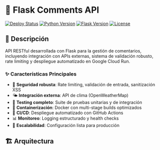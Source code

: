 # 🚀 Flask Comments API

[![Deploy Status](https://img.shields.io/badge/deploy-success-green.svg)](https://github.com)
[![Python Version](https://img.shields.io/badge/python-3.11-blue.svg)](https://python.org)
[![Flask Version](https://img.shields.io/badge/flask-3.0.0-lightgrey.svg)](https://flask.palletsprojects.com/)
[![License](https://img.shields.io/badge/license-MIT-green.svg)](LICENSE)

## 📖 Descripción

API RESTful desarrollada con Flask para la gestión de comentarios, incluyendo integración con APIs externas, sistema de validación robusto, rate limiting y despliegue automatizado en Google Cloud Run.

### ✨ Características Principales

- 🔐 **Seguridad robusta**: Rate limiting, validación de entrada, sanitización XSS
- 🌤️ **Integración externa**: API de clima (OpenWeatherMap)
- 🧪 **Testing completo**: Suite de pruebas unitarias y de integración
- 🐳 **Containerización**: Docker con multi-stage builds optimizados
- 🚀 **CI/CD**: Despliegue automatizado con GitHub Actions
- 📊 **Monitoreo**: Logging estructurado y health checks
- 🔄 **Escalabilidad**: Configuración lista para producción

## 🏗️ Arquitectura